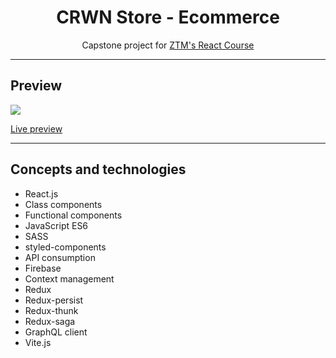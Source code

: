 <h1 align="center">CRWN Store - Ecommerce</h1>
<p align="center">Capstone project for <a href="https://www.udemy.com/course/complete-react-developer-zero-to-mastery">ZTM's React Course</a></p>
<hr>
<h2>Preview</h2>
<a align="center"><img src="https://user-images.githubusercontent.com/106234166/198903826-9ba88731-33da-4baf-9d1e-039dc40cbdaf.png"></a>
<p><a href="https://ztm-react-course-mgastonportillo.netlify.app">Live preview</a></p>
<hr>
<h2>Concepts and technologies</h2>
<ul>
<li>React.js</li>
<li>Class components</li>
<li>Functional components</li>
<li>JavaScript ES6</li>
<li>SASS</li>
<li>styled-components</li>
<li>API consumption</li>
<li>Firebase</li>
<li>Context management</li>
<li>Redux</li>
<li>Redux-persist</li>
<li>Redux-thunk</li>
<li>Redux-saga</li>
<li>GraphQL client</li>
<li>Vite.js</li>
</ul>
